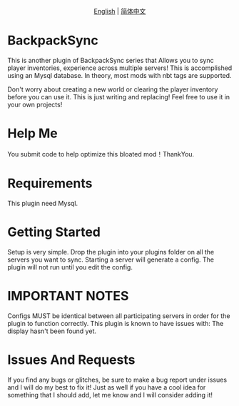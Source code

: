 <p align="center">
    <a href="readme.md">English</a> |
    <a href="readmezh.md">简体中文</a> 
</p>

# BackpackSync
This is another plugin of BackpackSync series that Allows you to sync player inventories, experience across multiple servers! This is accomplished using an Mysql database. In theory, most mods with nbt tags are supported.

Don't worry about creating a new world or clearing the player inventory before you can use it. This is just writing and replacing!
Feel free to use it in your own projects!

# Help Me
You submit code to help optimize this bloated mod！ThankYou.

# Requirements
This plugin need Mysql.

# Getting Started
Setup is very simple. Drop the plugin into your plugins folder on all the servers you want to sync. Starting a server will generate a config. The plugin will not run until you edit the config.

# IMPORTANT NOTES
Configs MUST be identical between all participating servers in order for the plugin to function correctly.
This plugin is known to have issues with: The display hasn't been found yet.
# Issues And Requests
If you find any bugs or glitches, be sure to make a bug report under issues and I will do my best to fix it! Just as well if you have a cool idea for something that I should add, let me know and I will consider adding it!
